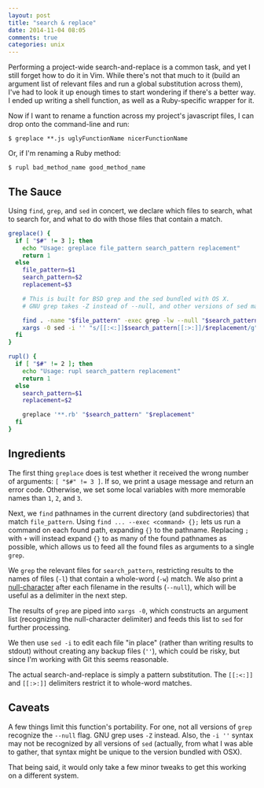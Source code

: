 ```yaml
---
layout: post
title: "search & replace"
date: 2014-11-04 08:05
comments: true
categories: unix
---
```


Performing a project-wide search-and-replace is a common task, and yet I still forget how to do it in Vim. While there's not that much to it (build an argument list of relevant files and run a global substitution across them), I've had to look it up enough times to start wondering if there's a better way. I ended up writing a shell function, as well as a Ruby-specific wrapper for it.

Now if I want to rename a function across my project's javascript files, I can drop onto the command-line and run:

    $ greplace **.js uglyFunctionName nicerFunctionName

Or, if I'm renaming a Ruby method:

    $ rupl bad_method_name good_method_name


## The Sauce
Using `find`, `grep`, and `sed` in concert, we declare which files to search, what to search for, and what to do with those files that contain a match.
```bash
greplace() {
  if [ "$#" != 3 ]; then
    echo "Usage: greplace file_pattern search_pattern replacement"
    return 1
  else
    file_pattern=$1
    search_pattern=$2
    replacement=$3

    # This is built for BSD grep and the sed bundled with OS X.
    # GNU grep takes -Z instead of --null, and other versions of sed may not support the -i '' syntax.

    find . -name "$file_pattern" -exec grep -lw --null "$search_pattern" {} + |
    xargs -0 sed -i '' "s/[[:<:]]$search_pattern[[:>:]]/$replacement/g"
  fi
}

rupl() {
  if [ "$#" != 2 ]; then
    echo "Usage: rupl search_pattern replacement"
    return 1
  else
    search_pattern=$1
    replacement=$2

    greplace '**.rb' "$search_pattern" "$replacement"
  fi
}
```

## Ingredients
The first thing `greplace` does is test whether it received the wrong number of arguments: `[ "$#" != 3 ]`. If so, we print a usage message and return an error code. Otherwise, we set some local variables with more memorable names than `1`, `2`, and `3`.

Next, we `find` pathnames in the current directory (and subdirectories) that match `file_pattern`. Using `find ... --exec <command> {};` lets us run a command on each found path, expanding `{}` to the pathname. Replacing `;` with `+` will instead expand `{}` to as many of the found pathnames as possible, which allows us to feed all the found files as arguments to a single `grep`.

We `grep` the relevant files for `search_pattern`, restricting results to the names of files (`-l`) that contain a whole-word (`-w`) match. We also print a [null-character](http://en.wikipedia.org/wiki/Null_character) after each filename in the results (`--null`), which will be useful as a delimiter in the next step.

The results of `grep` are piped into `xargs -0`, which constructs an argument list (recognizing the null-character delimiter) and feeds this list to `sed` for further processing.

We then use `sed -i` to edit each file "in place" (rather than writing results to stdout) without creating any backup files (`''`), which could be risky, but since I'm working with Git this seems reasonable.

The actual search-and-replace is simply a pattern substitution. The `[[:<:]]` and `[[:>:]]` delimiters restrict it to whole-word matches.

## Caveats
A few things limit this function's portability. For one, not all versions of `grep` recognize the `--null` flag. GNU grep uses `-Z` instead. Also, the `-i ''` syntax may not be recognized by all versions of `sed` (actually, from what I was able to gather, that syntax might be unique to the version bundled with OSX).

That being said, it would only take a few minor tweaks to get this working on a different system.

